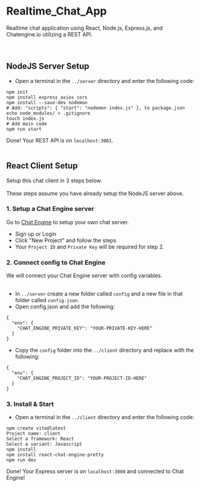 # Realtime_Chat_App
Realtime chat application using React, Node.js, Express.js, and Chatengine.io utilizing a REST API.
<br/><br/><br/>

## NodeJS Server Setup
* Open a terminal in the ```../server``` directory and enter the following code:
```
npm init
npm install express axios cors
npm install --save-dev nodemon
# Add: "scripts": { "start": "nodemon index.js" }, to package.json
echo node_modules/ > .gitignore
touch index.js
# Add main code
npm run start
```
Done! Your REST API is on ```localhost:3001```.
<br/><br/>

## React Client Setup
Setup this chat client in 3 steps below. <br/><br/>
These steps assume you have already setup the NodeJS server above.
### 1. Setup a Chat Engine server 
Go to [Chat Engine](https://chatengine.io) to setup your own chat server.
* Sign up or Login
* Click "New Project" and follow the steps
* Your ```Project ID``` and ```Private Key``` will be required for step 2.

### 2. Connect config to Chat Engine 
We will connect your Chat Engine server with config variables. <br/><br/>
* In ```../server``` create a new folder called ```config``` and a new file in that folder called ```config.json```.
* Open config.json and add the following:
```
{
  "env": {
    "CHAT_ENGINE_PRIVATE_KEY": "YOUR-PRIVATE-KEY-HERE"
  }
}
```
* Copy the ```config``` folder into the ```../client``` directory and replace with the following:
```
{
  "env": {
    "CHAT_ENGINE_PROJECT_ID": "YOUR-PROJECT-ID-HERE"
  }
}
```

### 3. Install & Start 
* Open a terminal in the ```../client``` directory and enter the following code:
```
npm create vite@latest
Project name: client
Select a framework: React
Select a variant: Javascript
npm install
npm install react-chat-engine-pretty
npm run dev
```

Done! Your Express server is on ```localhost:3000``` and connected to Chat Engine!
